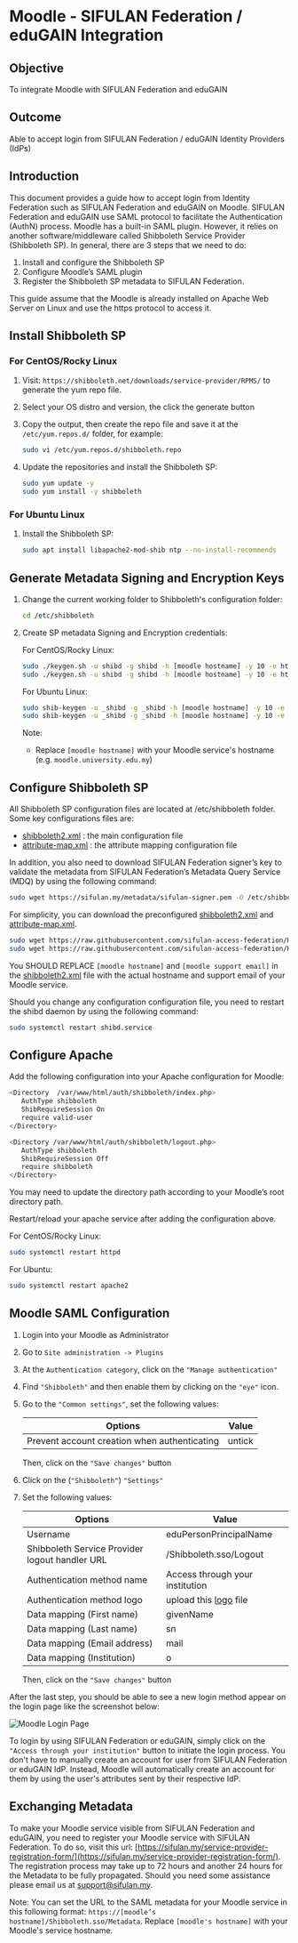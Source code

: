 # Moodle - SIFULAN Federation / eduGAIN Integration

## Objective

To integrate Moodle with SIFULAN Federation and eduGAIN

## Outcome

Able to accept login from SIFULAN Federation / eduGAIN Identity Providers (IdPs)

## Introduction

This document provides a guide how to accept login from Identity Federation such as SIFULAN Federation and eduGAIN on Moodle. SIFULAN Federation and eduGAIN use SAML protocol to facilitate the Authentication (AuthN) process. Moodle has a built-in SAML plugin. However, it relies on another software/middleware called Shibboleth Service Provider (Shibboleth SP).  In general, there are 3 steps that we need to do:

1. Install and configure the Shibboleth SP
2. Configure Moodle’s SAML plugin
3. Register the Shibboleth SP metadata to SIFULAN Federation.

This guide assume that the Moodle is already installed on Apache Web Server on Linux and use the https protocol to access it.

## Install Shibboleth SP 

### For CentOS/Rocky Linux

1. Visit: ``https://shibboleth.net/downloads/service-provider/RPMS/`` to generate the yum repo file.
2. Select your OS distro and version, the click the generate button
3. Copy the output, then create the repo file and save it at the ``/etc/yum.repos.d/`` folder, for example:

   ```bash
   sudo vi /etc/yum.repos.d/shibboleth.repo
   ```

4. Update the repositories and install the Shibboleth SP:

   ```bash
   sudo yum update -y
   sudo yum install -y shibboleth
   ```

### For Ubuntu Linux

1. Install the Shibboleth SP:

   ```bash
   sudo apt install libapache2-mod-shib ntp --no-install-recommends
   ```

## Generate Metadata Signing and Encryption Keys

1. Change the current working folder to Shibboleth's configuration folder:

   ```bash
   cd /etc/shibboleth
   ```

2. Create SP metadata Signing and Encryption credentials:

   For CentOS/Rocky Linux:

   ```bash
   sudo ./keygen.sh -u shibd -g shibd -h [moodle hostname] -y 10 -e https://[moodle hostname]/shibboleth -n sp-signing -f
   sudo ./keygen.sh -u shibd -g shibd -h [moodle hostname] -y 10 -e https://[moodle hostname]/shibboleth -n sp-encrypt –f
    ```
   For Ubuntu Linux:

   ```bash
   sudo shib-keygen -u _shibd -g _shibd -h [moodle hostname] -y 10 -e https://[moodle hostname]/shibboleth -n sp-signing -f
   sudo shib-keygen -u _shibd -g _shibd -h [moodle hostname] -y 10 -e https://[moodle hostname]/shibboleth -n sp-encrypt –f
   ```

   Note:
   - Replace ``[moodle hostname]`` with your Moodle service's hostname (e.g. ``moodle.university.edu.my``)

## Configure Shibboleth SP

All Shibboleth SP configuration files are located at /etc/shibboleth folder. Some key configurations files are:

- [shibboleth2.xml](shibboleth2.xml) : the main configuration file
- [attribute-map.xml](attribute-map.xml) : the attribute mapping configuration file

In addition, you also need to download SIFULAN Federation signer’s key to validate the metadata from SIFULAN Federation’s Metadata Query Service (MDQ) by using the following command:

```bash
sudo wget https://sifulan.my/metadata/sifulan-signer.pem -O /etc/shibboleth/sifulan-signer.pem
```

For simplicity, you can download the preconfigured [shibboleth2.xml](shibboleth2.xml) and [attribute-map.xml](attribute-map.xml).

```bash
sudo wget https://raw.githubusercontent.com/sifulan-access-federation/HowTo/main/Moodle/shibboleth2.xml -O /etc/shibboleth/shibboleth2.xml
sudo wget https://raw.githubusercontent.com/sifulan-access-federation/HowTo/main/Moodle/attribute-map.xml -O /etc/shibboleth/attribute-map.xml
```

You SHOULD REPLACE ``[moodle hostname]`` and ``[moodle support email]`` in the [shibboleth2.xml](shibboleth2.xml) file with the actual hostname and support email of your Moodle service.

Should you change any configuration configuration file, you need to restart the shibd daemon by using the following command:

```bash
sudo systemctl restart shibd.service
```

## Configure Apache

Add the following configuration into your Apache configuration for Moodle:

```bash
<Directory  /var/www/html/auth/shibboleth/index.php>
   AuthType shibboleth
   ShibRequireSession On
   require valid-user
</Directory>

<Directory /var/www/html/auth/shibboleth/logout.php>
   AuthType shibboleth
   ShibRequireSession Off
   require shibboleth
</Directory>
```

You may need to update the directory path according to your Moodle’s root directory path.

Restart/reload your apache service after adding the configuration above.

For CentOS/Rocky Linux:

```bash
sudo systemctl restart httpd
```

For Ubuntu:

```bash
sudo systemctl restart apache2
```

## Moodle SAML Configuration

1. Login into your Moodle as Administrator
2. Go to ``Site administration -> Plugins``
3. At the ``Authentication category``, click on the ``"Manage authentication"``
4. Find ``"Shibboleth"`` and then enable them by clicking on the ``"eye"`` icon.
5. Go to the ``"Common settings"``, set the following values:

   Options | Value 
   --- | --- 
   Prevent account creation when authenticating | untick 

   Then, click on the ``"Save changes"`` button
6. Click on the (``"Shibboleth"``) ``"Settings"``
7. Set the following values:

   Options | Value
   --- | ---
   Username | eduPersonPrincipalName
   Shibboleth Service Provider logout handler URL | /Shibboleth.sso/Logout
   Authentication method name | Access through your institution
   Authentication method logo | upload this [logo](sa-black.svg) file
   Data mapping (First name) | givenName
   Data mapping (Last name) | sn
   Data mapping (Email address) | mail
   Data mapping (Institution) | o

   Then, click on the ``"Save changes"`` button

After the last step, you should be able to see a new login method appear on the login page like the screenshot below:

![Moodle Login Page](moodle-login.png)

To login by using SIFULAN Federation or eduGAIN, simply click on the ``"Access through your institution"`` button to initiate the login process. You don't have to manually create an account for user from SIFULAN Federation or eduGAIN IdP. Instead, Moodle will automatically create an account for them by using the user's attributes sent by their respective IdP.

## Exchanging Metadata

To make your Moodle service visible from SIFULAN Federation and eduGAIN, you need to register your Moodle service with SIFULAN Federation. To do so, visit this url: [https://sifulan.my/service-provider-registration-form/](https://sifulan.my/service-provider-registration-form/). The registration process may take up to 72 hours and another 24 hours for the Metadata to be fully propagated. Should you need some assistance please email us at [support@sifulan.my](mailto:support@sifulan.my).

Note: You can set the URL to the SAML metadata for your Moodle service in this following format: ``https://[moodle’s hostname]/Shibboleth.sso/Metadata``. Replace ```[moodle's hostname]``` with your Moodle's service hostname.


